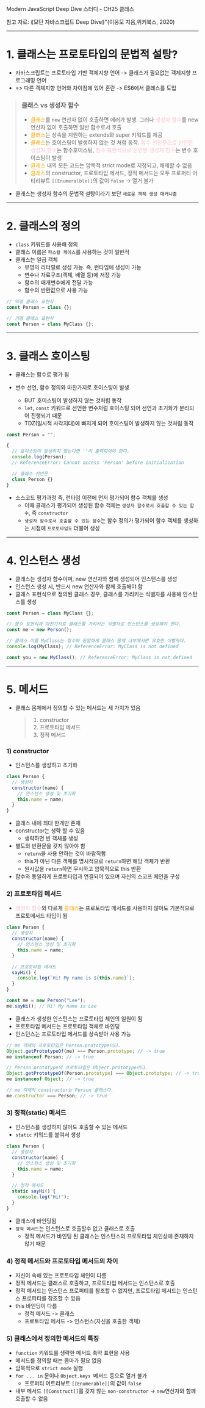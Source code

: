 Modern JavaScript Deep Dive 스터디 - CH25 클래스

참고 자료: ⟪모던 자바스크립트 Deep Dive⟫"(이웅모 지음,위키북스, 2020)

---

# 1. 클래스는 프로토타입의 문법적 설탕?

- 자바스크립트는 프로토타입 기반 객체지향 언어 -> 클래스가 필요없는 객체지향 프로그래밍 언어
- => 다른 객체지향 언어와 차이점에 있어 혼란 -> ES6에서 클래스를 도입

> ### 클래스 vs 생성자 함수
>
> - <span style="color:orange">클래스</span>를 `new` 연산자 없이 호출하면 에러가 발생. 그러나 <span style="color:pink">생성자 함수</span>를 new 연산자 없이 호출하면 일반 함수로서 호출
> - <span style="color:orange">클래스</span>는 상속을 지원하는 extends와 super 키워드를 제공
> - <span style="color:orange">클래스</span>는 호이스팅이 발생하지 않는 것 처럼 동작. <span style="color:pink">함수 선언문으로 선언한 생성자 함수</span>는 함수호이스팅, <span style="color:pink">함수 표현식으로 선언한 생성자 함수</span>는 변수 호이스팅이 발생
> - <span style="color:orange">클래스</span> 내의 모든 코드는 암묵적 strict mode로 지정되고, 해제할 수 없음
> - <span style="color:orange">클래스</span>의 constructor, 프로토타입 메서드, 정적 메서드는 모두 프로퍼티 어티리뷰트 `[[Enumeralble]]`의 값이 `false` -> 열거 불가

- 클래스는 생성자 함수의 문법적 설탕이라기 보단 `새로운 객체 생성 매커니즘`

---

# 2. 클래스의 정의

- `class` 키워드를 사용해 정의
- 클래스 이름은 `파스칼 케이스`를 사용하는 것이 일반적
- 클래스는 일급 객체
  - 무명의 리터럴로 생성 가능. 즉, 런타임에 생성이 가능
  - 변수나 자료구조(객체, 배열 등)에 저장 가능
  - 함수의 매개변수에게 전달 가능
  - 함수의 반환값으로 사용 가능

```javascript
// 익명 클래스 표현식
const Person = class {};

// 기명 클래스 표현식
const Person = class MyClass {};
```

---

# 3. 클래스 호이스팅

- 클래스는 함수로 평가 됨
- 변수 선언, 함수 정의와 마찬가지로 호이스팅이 발생

  - BUT 호이스팅이 발생하지 않는 것처럼 동작
  - `let`, `const` 키워드로 선언한 변수처럼 호이스팅 되어 선언과 초기화가 분리되어 진행되기 때문
  - TDZ(일시적 사각지대)에 빠지게 되어 호이스팅이 발생하지 않는 것처럼 동작

```javascript
const Person = "";

{
  // 호이스팅이 발생하지 않는다면 ''이 출력되어야 한다.
  console.log(Person);
  // ReferenceError: Cannot access 'Person' before initialization

  // 클래스 선언문
  class Person {}
}
```

- 소스코드 평가과정 즉, 런타임 이전에 먼저 평가되어 함수 객체를 생성
  - 이때 클래스가 평가되어 생성된 함수 객체는 `생성자 함수로서 호출할 수 있는 함수`, 즉 `constructor`
  - `생성자 함수로서 호출할 수 있는 함수`는 함수 정의가 평가되어 함수 객체를 생성하는 시점에 `프로토타입도` 더불어 생성

---

# 4. 인스턴스 생성

- 클래스는 생성자 함수이며, new 연산자와 함께 생성되어 인스턴스를 생성
- 인스턴스 생성 시, 반드시 new 연산자와 함께 호출해야 함
- 클래스 표현식으로 정의된 클래스 경우, 클래스를 가리키는 식별자를 사용해 인스턴스를 생성

```javascript
const Person = class MyClass {};

// 함수 표현식과 마찬가지로 클래스를 가리키는 식별자로 인스턴스를 생성해야 한다.
const me = new Person();

// 클래스 이름 MyClass는 함수와 동일하게 클래스 몸체 내부에서만 유효한 식별자다.
console.log(MyClass); // ReferenceError: MyClass is not defined

const you = new MyClass(); // ReferenceError: MyClass is not defined
```

---

# 5. 메서드

- 클래스 몸체에서 정의할 수 있는 메서드는 세 가지가 있음
  > 1. constructor
  > 2. 프로토타입 메서드
  > 3. 정적 메서드

### 1) constructor

- 인스턴스를 생성하고 초기화

```javascript
class Person {
  // 생성자
  constructor(name) {
    // 인스턴스 생성 및 초기화
    this.name = name;
  }
}
```

- 클래스 내에 최대 한개만 존재
- constructor는 생략 할 수 있음
  - 생략하면 빈 객체를 생성
- 별도의 반환문을 갖지 않아야 함
  - `return`을 사용 안하는 것이 바람직함
  - this가 아닌 다른 객체를 명시적으로 `return`하면 해당 객체가 반환
  - 원시값을 `return`하면 무시하고 암묵적으로 this 반환
- 함수와 동일하게 프로토타입과 연결되어 있으며 자신의 스코프 체인을 구성

### 2) 프로토타입 메서드

- <span style="color:pink">생성자 함수</span>와 다르게 <span style="color:orange">클래스</span>는 프로토타입 메서드를 사용하지 않아도 기본적으로 프로토메서드 타입이 됨

```javascript
class Person {
  // 생성자
  constructor(name) {
    // 인스턴스 생성 및 초기화
    this.name = name;
  }

  // 프로토타입 메서드
  sayHi() {
    console.log(`Hi! My name is ${this.name}`);
  }
}

const me = new Person("Lee");
me.sayHi(); // Hi! My name is Lee
```

- 클래스가 생성한 인스턴스는 프로토타입 체인의 일원이 됨
- 프로토타입 메서드는 프로토타입 객체로 바인딩
- 인스턴스는 프로토타입 메서드를 상속받아 사용 가능

```javascript
// me 객체의 프로토타입은 Person.prototype이다.
Object.getPrototypeOf(me) === Person.prototype; // -> true
me instanceof Person; // -> true

// Person.prototype의 프로토타입은 Object.prototype이다.
Object.getPrototypeOf(Person.prototype) === Object.prototype; // -> true
me instanceof Object; // -> true

// me 객체의 constructor는 Person 클래스다.
me.constructor === Person; // -> true
```

### 3) 정적(static) 메서드

- 인스턴스를 생성하지 않아도 호출할 수 있는 메서드
- `static` 키워드를 붙여서 생성

```javascript
class Person {
  // 생성자
  constructor(name) {
    // 인스턴스 생성 및 초기화
    this.name = name;
  }

  // 정적 메서드
  static sayHi() {
    console.log("Hi!");
  }
}
```

- 클래스에 바인딩됨
- `정적 메서드`는 인스턴스로 호출할수 없고 클래스로 호출
  - 정적 메서드가 바인딩 된 클래스는 인스턴스의 프로토타입 체인상에 존재하지 않기 때문

### 4) 정적 메서드와 프로토타입 메서드의 차이

- 자신이 속해 있는 프로토타입 체인이 다름
- 정적 메서드는 클래스로 호출하고, 프로토타입 메서드는 인스턴스로 호출
- 정적 메서드는 인스턴스 프로퍼티를 참조할 수 없지만, 프로토타입 메서드는 인스턴스 프로퍼티를 참조할 수 있음
- this 바인딩이 다름
  - 정적 메서드 -> 클래스
  - 프로토타입 메서드 -> 인스턴스(자신을 호출한 객체)

### 5) 클래스에서 정의한 메서드의 특징

- `function` 키워드를 생략한 메서드 축약 표현을 사용
- 메서드를 정의할 때는 콤마가 필요 없음
- 암묵적으로 `strict mode` 실행
- `for ... in` 문이나 `Object.keys `메서드 등으로 열거 불가
  - 프로퍼티 어트리뷰트 `[[Enumerable]]`의 값이 `false`
- 내부 메서드 `[[Construct]]`를 갖지 않는 `non-constructor` -> `new`연산자와 함께 호출할 수 없음
